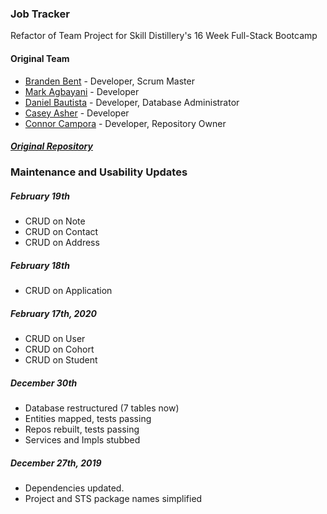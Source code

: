 ### Job Tracker
Refactor of Team Project for Skill Distillery's 16 Week Full-Stack Bootcamp

#### Original Team
* [Branden Bent](https://github.com/BrandenBent) - Developer, Scrum Master
* [Mark Agbayani](https://github.com/mk2modx) - Developer
* [Daniel Bautista](https://github.com/guam68) - Developer, Database Administrator
* [Casey Asher](https://github.com/blueohsix) - Developer
* [Connor Campora](https://github.com/J0HNC0NN0R) - Developer, Repository Owner

##### [Original Repository](https://github.com/J0HNC0NN0R/SDJobTrackingApp)


### Maintenance and Usability Updates
##### February 19th
  - CRUD on Note
  - CRUD on Contact
  - CRUD on Address

##### February 18th
  - CRUD on Application

##### February 17th, 2020
  - CRUD on User
  - CRUD on Cohort
  - CRUD on Student

##### December 30th
  - Database restructured (7 tables now)
  - Entities mapped, tests passing
  - Repos rebuilt, tests passing
  - Services and Impls stubbed

##### December 27th, 2019
  - Dependencies updated.
  - Project and STS package names simplified
